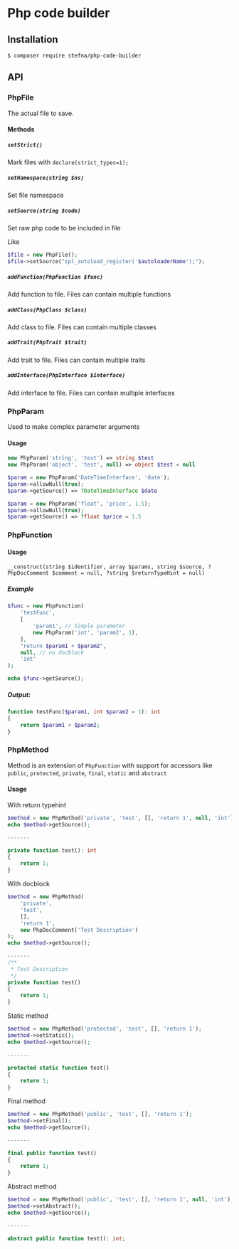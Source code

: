 # Php code builder

## Installation

    $ composer require stefna/php-code-builder

## API

### PhpFile

The actual file to save.

#### Methods

##### `setStrict()`

Mark files with `declare(strict_types=1);`

##### `setNamespace(string $ns)`

Set file namespace

##### `setSource(string $code)`

Set raw php code to be included in file

Like 
```php
$file = new PhpFile();
$file->setSource("spl_autoload_register('$autoloaderName');");
```

##### `addFunction(PhpFunction $func)`

Add function to file. Files can contain multiple functions

##### `addClass(PhpClass $class)`

Add class to file. Files can contain multiple classes

##### `addTrait(PhpTrait $trait)`

Add trait to file. Files can contain multiple traits

##### `addInterface(PhpInterface $interface)`

Add interface to file. Files can contain multiple interfaces

### PhpParam

Used to make complex parameter arguments

#### Usage

```php
new PhpParam('string', 'test') => string $test
new PhpParam('object', 'test', null) => object $test = null

$param = new PhpParam('DateTimeInterface', 'date');
$param->allowNull(true);
$param->getSource() => ?DateTimeInterface $date

$param = new PhpParam('float', 'price', 1.5);
$param->allowNull(true);
$param->getSource() => ?float $price = 1.5
```


### PhpFunction

#### Usage

`__construct(string $identifier, array $params, string $source, ?PhpDocComment $comment = null, ?string $returnTypeHint = null)`

##### Example
```php
$func = new PhpFunction(
    'testFunc',
    [
        'param1', // Simple parameter
        new PhpParam('int', 'param2', 1),
    ],
    "return $param1 + $param2",
    null, // no docblock
    'int'
);

echo $func->getSource();

```

##### Output:

```php
function testFunc($param1, int $param2 = 1): int
{
    return $param1 + $param2;
}
```

### PhpMethod

Method is an extension of `PhpFunction` with support for accessors like `public`, `protected`, `private`, `final`, `static` and `abstract`

#### Usage

With return typehint
```php
$method = new PhpMethod('private', 'test', [], 'return 1', null, 'int');
echo $method->getSource();

-------

private function test(): int
{
    return 1;
}
```

With docblock
```php
$method = new PhpMethod(
    'private',
    'test',
    [],
    'return 1',
    new PhpDocComment('Test Description')
);
echo $method->getSource();

-------
/**
 * Test Description
 */
private function test()
{
    return 1;
}
```
Static method
```php
$method = new PhpMethod('protected', 'test', [], 'return 1');
$method->setStatic();
echo $method->getSource();

-------

protected static function test()
{
    return 1;
}
```

Final method
```php
$method = new PhpMethod('public', 'test', [], 'return 1');
$method->setFinal();
echo $method->getSource();

-------

final public function test()
{
    return 1;
}
```
Abstract method
```php
$method = new PhpMethod('public', 'test', [], 'return 1', null, 'int');
$method->setAbstract();
echo $method->getSource();

-------

abstract public function test(): int;
```

